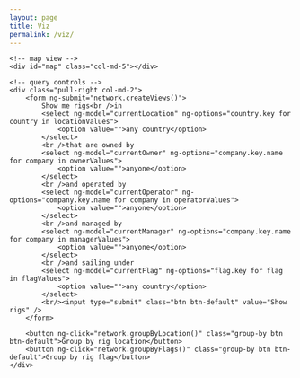 ```yaml
---
layout: page
title: Viz
permalink: /viz/
---
```

<div ng-controller="NetworkController as network" class="container-fluid">
    <!-- network canvas -->
    <div id="canvas" class="col-md-5"></div>

    <!-- map view -->
    <div id="map" class="col-md-5"></div>

    <!-- query controls -->
    <div class="pull-right col-md-2">
        <form ng-submit="network.createViews()">
            Show me rigs<br />in
            <select ng-model="currentLocation" ng-options="country.key for country in locationValues">
                <option value="">any country</option>
            </select>
            <br />that are owned by
            <select ng-model="currentOwner" ng-options="company.key.name for company in ownerValues">
                <option value="">anyone</option>
            </select>
            <br />and operated by
            <select ng-model="currentOperator" ng-options="company.key.name for company in operatorValues">
                <option value="">anyone</option>
            </select>
            <br />and managed by
            <select ng-model="currentManager" ng-options="company.key.name for company in managerValues">
                <option value="">anyone</option>
            </select>
            <br />and sailing under
            <select ng-model="currentFlag" ng-options="flag.key for flag in flagValues">
                <option value="">any country</option>
            </select>
            <br/><input type="submit" class="btn btn-default" value="Show rigs" />
        </form>

        <button ng-click="network.groupByLocation()" class="group-by btn btn-default">Group by rig location</button>
        <button ng-click="network.groupByFlags()" class="group-by btn btn-default">Group by rig flag</button>
    </div>
</div>

<script type="text/javascript" src="{{ "/assets/js/jquery/jquery.min.js" | prepend: site.baseurl }}"></script>
<script type="text/javascript" src="{{ "/assets/js/angular/angular.min.js" | prepend: site.baseurl }}"></script>
<script type="text/javascript" src="{{ "/assets/js/d3/d3.min.js" | prepend: site.baseurl }}"></script>
<script type="text/javascript" src="{{ "/assets/js/d3-geo-projection/index.js" | prepend: site.baseurl }}"></script>
<script type="text/javascript" src="{{ "/assets/js/topojson/topojson.js" | prepend: site.baseurl }}"></script>
<script type="text/javascript" src="{{ "/assets/js/webcola/cola.v3.min.js" | prepend: site.baseurl }}"></script>
<script type="text/javascript" src="{{ "/assets/js/crossfilter/crossfilter.min.js" | prepend: site.baseurl }}"></script>
<script type="text/javascript" src="{{ "/assets/js/app.js" | prepend: site.baseurl }}"></script>

<style>
    /* Network style */

    .relation {
        stroke: #ECD078;
        stroke-width: 2px;
    }

    .relation-manager {stroke: #D95B43;}
    .relation-operator {stroke: #542437;}
    .entity-rig {fill: #53777A;}
    .entity-company {fill: #C02942;}

    /* Widgets style */

    text.label {fill: white;}

    .btn {margin-top: 8px;}

    /* Map style */

    .graticule {
      fill: none;
      stroke: #777;
      stroke-width: .5px;
      stroke-opacity: .5;
    }

    .land {
      fill: #222;
    }

    .boundary {
      fill: none;
      stroke: #fff;
      stroke-width: .5px;
    }

    .marker1, .marker2 {}

    .connection {
        stroke: #C02942;
        stroke-width: 0.5px;
    }
</style>
